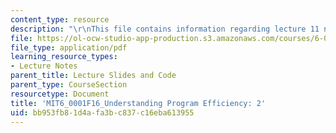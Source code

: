 ```yaml
---
content_type: resource
description: "\r\nThis file contains information regarding lecture 11 notes."
file: https://ol-ocw-studio-app-production.s3.amazonaws.com/courses/6-0001-introduction-to-computer-science-and-programming-in-python-fall-2016/bb953fb81d4afa3bc837c16eba613955_MIT6_0001F16_Lec11.pdf
file_type: application/pdf
learning_resource_types:
- Lecture Notes
parent_title: Lecture Slides and Code
parent_type: CourseSection
resourcetype: Document
title: 'MIT6_0001F16_Understanding Program Efficiency: 2'
uid: bb953fb8-1d4a-fa3b-c837-c16eba613955
---
```

